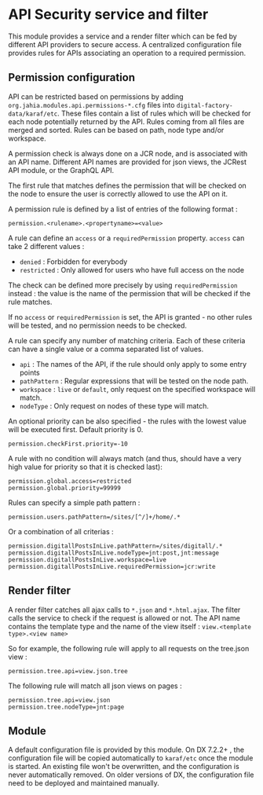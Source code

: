 # API Security service and filter

This module provides a service and a render filter which can be fed by different API providers to secure access. A centralized
configuration file provides rules for APIs associating an operation to a required permission.

## Permission configuration

API can be restricted based on permissions by adding `org.jahia.modules.api.permissions-*.cfg` files into `digital-factory-data/karaf/etc`.
These files contain a list of rules which will be checked for each node potentially returned by the API. Rules coming from all files are merged and sorted. Rules can be based on path, node type and/or workspace. 

A permission check is always done on a JCR node, and is associated with an API name. Different API names are provided for 
json views, the JCRest API module, or the GraphQL API.

The first rule that matches defines the permission that will be checked on the node to ensure the user is correctly allowed to use the API on it. 

A permission rule is defined by a list of entries of the following format :

```
permission.<rulename>.<propertyname>=<value>
```

A rule can define an `access` or a `requiredPermission` property. `access` can take 2 different values : 
- `denied` : Forbidden for everybody
- `restricted` : Only allowed for users who have full access on the node

The check can be defined more precisely by using `requiredPermission` instead : the value is the name of the permission that will be checked if the rule matches.

If no `access` or `requiredPermission` is set, the API is granted - no other rules will be tested, and no permission needs to be checked.

A rule can specify any number of matching criteria. Each of these criteria can have a single value or a comma separated list of values.
 - `api` : The names of the API, if the rule should only apply to some entry points
 - `pathPattern` : Regular expressions that will be tested on the node path.
 - `workspace` : `live` or `default`, only request on the specified workspace will match.
 - `nodeType` : Only request on nodes of these type will match.

An optional priority can be also specified - the rules with the lowest value will be executed first. Default priority is 0.

```
permission.checkFirst.priority=-10
```

A rule with no condition will always match (and thus, should have a very high value for priority so that it is checked last):
```
permission.global.access=restricted
permission.global.priority=99999
```

Rules can specify a simple path pattern : 
```
permission.users.pathPattern=/sites/[^/]+/home/.*
```

Or a combination of all criterias :
```    
permission.digitallPostsInLive.pathPattern=/sites/digitall/.*
permission.digitallPostsInLive.nodeType=jnt:post,jnt:message
permission.digitallPostsInLive.workspace=live
permission.digitallPostsInLive.requiredPermission=jcr:write
```

## Render filter

A render filter catches all ajax calls to `*.json` and `*.html.ajax`. The filter calls the service to check if the request is allowed or not.
The API name contains the template type and the name of the view itself : `view.<template type>.<view name>`

So for example, the following rule will apply to all requests on the tree.json view :

```
permission.tree.api=view.json.tree
```

The following rule will match all json views on pages :

```
permission.tree.api=view.json
permission.tree.nodeType=jnt:page
```

## Module

A default configuration file is provided by this module. On DX 7.2.2+ , the configuration file will be copied automatically to `karaf/etc` 
once the module is started. An existing file won't be overwritten, and the configuration is never automatically removed.
On older versions of DX, the configuration file need to be deployed and maintained manually.
